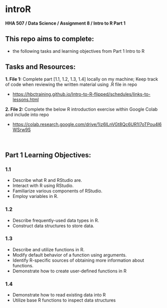 # introR
**HHA 507 / Data Science / Assignment 8 / Intro to R Part 1**


## This repo aims to complete:
- the following tasks and learning objectives from Part 1 Intro to R 


## Tasks and Resources:
**1. File 1:** Complete part [1.1, 1.2, 1.3, 1.4] locally on my machine; Keep track of code when reviewing the written material using .R file in repo
-    https://hbctraining.github.io/Intro-to-R-flipped/schedules/links-to-lessons.html

**2. File 2:** Complete the below R introduction exercise within Google Colab and include into repo 
-   https://colab.research.google.com/drive/1iz6ILnVGt8Qc6UR1l7oTPou4l6WSrw9S 


<br> 

## Part 1 Learning Objectives:
### **1.1**
- Describe what R and RStudio are.
- Interact with R using RStudio.
- Familiarize various components of RStudio.
- Employ variables in R.
### **1.2**
- Describe frequently-used data types in R.
- Construct data structures to store data.
### **1.3**
- Describe and utilize functions in R.
- Modify default behavior of a function using arguments.
- Identify R-specific sources of obtaining more information about functions.
- Demonstrate how to create user-defined functions in R
### **1.4**
- Demonstrate how to read existing data into R
- Utilize base R functions to inspect data structures

